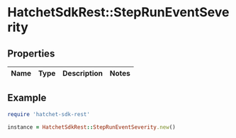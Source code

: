 # HatchetSdkRest::StepRunEventSeverity

## Properties

| Name | Type | Description | Notes |
| ---- | ---- | ----------- | ----- |

## Example

```ruby
require 'hatchet-sdk-rest'

instance = HatchetSdkRest::StepRunEventSeverity.new()
```

